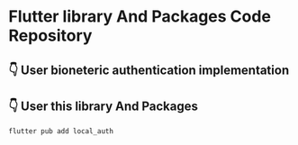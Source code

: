 # Flutter library And Packages Code Repository

## 👇 User bioneteric authentication implementation

## 👇 User this library And Packages

```sh
flutter pub add local_auth
```
